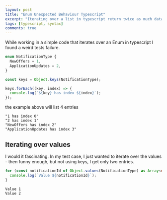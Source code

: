 ```yaml
---
layout: post
title: "Enum Unexpected Behaviour Typescript"
excerpt: "Iterating over a list in typescript return twice as much data"
tags: [typescript, syntax]
comments: true
---
```


While working in a simple code that iterates over an Enum in typescript I found a weird tests failure.

```typescript
enum NotificationType {
  NewOffers = 1,
  ApplicationUpdates = 2,
}

const keys = Object.keys(NotificationType);

keys.forEach((key, index) => {
  console.log(`${key} has index ${index}`);
});
```

the example above will list 4 entries

```
"1 has index 0"
"2 has index 1"
"NewOffers has index 2"
"ApplicationUpdates has index 3"
```

## Iterating over values

I would it fascinating. In my test case, I just wanted to iterate over the values - then funny enough, but not using keys, I get only two entries.

```typescript
for (const notificationId of Object.values(NotificationType) as Array<number>) {
  console.log(`Value ${notificationId}`);
}
```

```
Value 1
Value 2
```
